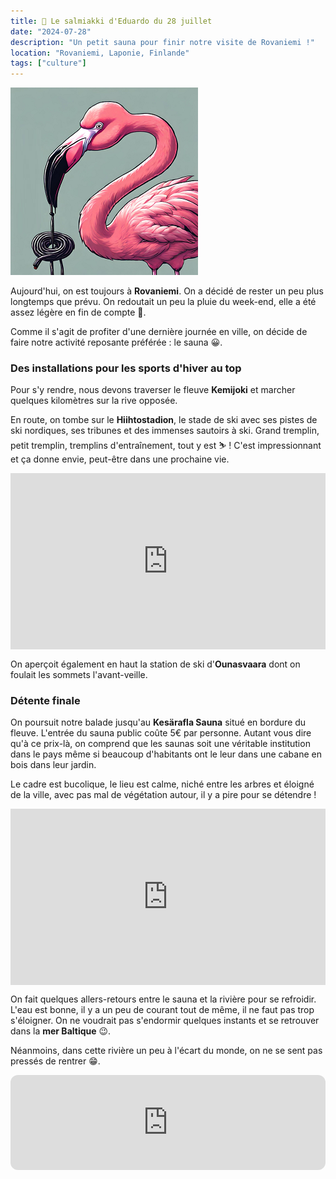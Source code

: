 ```yaml
---
title: 🍬 Le salmiakki d'Eduardo du 28 juillet
date: "2024-07-28"
description: "Un petit sauna pour finir notre visite de Rovaniemi !"
location: "Rovaniemi, Laponie, Finlande"
tags: ["culture"]
---
```


![Salmiakki d'Eduardo](../salmiakki_eduardo.png)

Aujourd'hui, on est toujours à **Rovaniemi**. On a décidé de rester un peu plus longtemps que prévu. On redoutait un peu la pluie du week-end, elle a été assez légère en fin de compte 🤔.

Comme il s'agit de profiter d'une dernière journée en ville, on décide de faire notre activité reposante préférée : le sauna 😀.

### Des installations pour les sports d'hiver au top

Pour s'y rendre, nous devons traverser le fleuve **Kemijoki** et marcher quelques kilomètres sur la rive opposée.

En route, on tombe sur le **Hiihtostadion**, le stade de ski avec ses pistes de ski nordiques, ses tribunes et des immenses sautoirs à ski. Grand tremplin, petit tremplin, tremplins d'entraînement, tout y est ⛷️ ! C'est impressionnant et ça donne envie, peut-être dans une prochaine vie.

<div style="width: 100%; height: 0; position: relative; padding-bottom: 56%;"><iframe src="https://giphy.com/embed/sqcvLoxuqH8Iz0ts3w" style="top: 0; left: 0; width: 100%; height: 100%; position: absolute; border: 0;" allowfullscreen scrolling="no" allow="encrypted-media;" class="giphy-embed"></iframe></div>

On aperçoit également en haut la station de ski d'**Ounasvaara** dont on foulait les sommets l'avant-veille.

### Détente finale

On poursuit notre balade jusqu'au **Kesärafla Sauna** situé en bordure du fleuve. L'entrée du sauna public coûte 5€ par personne. Autant vous dire qu'à ce prix-là, on comprend que les saunas soit une véritable institution dans le pays même si beaucoup d'habitants ont le leur dans une cabane en bois dans leur jardin.

Le cadre est bucolique, le lieu est calme, niché entre les arbres et éloigné de la ville, avec pas mal de végétation autour, il y a pire pour se détendre !

<div style="width: 100%; height: 0; position: relative; padding-bottom: 56%;"><iframe src="https://giphy.com/embed/QwtP7K0nASub2dHZru" style="top: 0; left: 0; width: 100%; height: 100%; position: absolute; border: 0;" allowfullscreen scrolling="no" allow="encrypted-media;" class="giphy-embed"></iframe></div>

On fait quelques allers-retours entre le sauna et la rivière pour se refroidir. L'eau est bonne, il y a un peu de courant tout de même, il ne faut pas trop s'éloigner. On ne voudrait pas s'endormir quelques instants et se retrouver dans la **mer Baltique** 😉.

Néanmoins, dans cette rivière un peu à l'écart du monde, on ne se sent pas pressés de rentrer 😁.

<iframe style="border-radius:12px" src="https://open.spotify.com/embed/track/0xfMlIW8lS40qvpsUw1l0X?utm_source=generator" width="100%" height="152" frameBorder="0" allow="autoplay; clipboard-write; encrypted-media; picture-in-picture" loading="lazy"></iframe>
